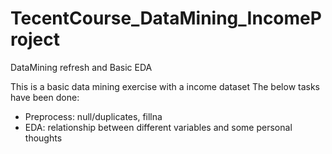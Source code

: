 # TecentCourse_DataMining_IncomeProject
DataMining refresh and Basic EDA 

This is a basic data mining exercise with a income dataset 
The below tasks have been done:
- Preprocess: null/duplicates, fillna
- EDA: relationship between different variables and some personal thoughts
